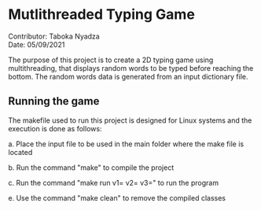 # Mutlithreaded Typing Game
Contributor: Taboka Nyadza<br/>
Date: 05/09/2021

The purpose of this project is to create a 2D typing game using multithreading, that displays random words to be typed before reaching the bottom. The random words data is generated from an input dictionary file.

## Running the game

The makefile used to run this project is designed for Linux systems and the execution is done as follows:

a. Place the input file to be used in the main folder where the make file is located

b. Run the command "make" to compile the project

c. Run the command "make run v1=<total words> v2=<words on screen> v3=<dictionary file>" to run the program

e. Use the command "make clean" to remove the compiled classes
